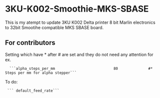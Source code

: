 # 3KU-K002-Smoothie-MKS-SBASE
This is my atempt to update 3KU K002 Delta printer 8 bit Marlin electronics to 32bit Smootihe compatible MKS SBASE board.
## For contributors
Setting which have * after # are set and they do not need any attention for ex.

      ```alpha_steps_per_mm                           80              #* Steps per mm for alpha stepper```

To do:

     ``` default_feed_rate```
